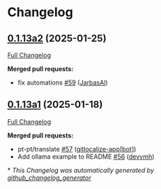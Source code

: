 # Changelog

## [0.1.13a2](https://github.com/OpenVoiceOS/ovos-skill-fallback-chatgpt/tree/0.1.13a2) (2025-01-25)

[Full Changelog](https://github.com/OpenVoiceOS/ovos-skill-fallback-chatgpt/compare/0.1.13a1...0.1.13a2)

**Merged pull requests:**

- fix automations [\#59](https://github.com/OpenVoiceOS/ovos-skill-fallback-chatgpt/pull/59) ([JarbasAl](https://github.com/JarbasAl))

## [0.1.13a1](https://github.com/OpenVoiceOS/ovos-skill-fallback-chatgpt/tree/0.1.13a1) (2025-01-18)

[Full Changelog](https://github.com/OpenVoiceOS/ovos-skill-fallback-chatgpt/compare/0.1.12...0.1.13a1)

**Merged pull requests:**

- pt-pt/translate [\#57](https://github.com/OpenVoiceOS/ovos-skill-fallback-chatgpt/pull/57) ([gitlocalize-app[bot]](https://github.com/apps/gitlocalize-app))
- Add ollama example to README [\#56](https://github.com/OpenVoiceOS/ovos-skill-fallback-chatgpt/pull/56) ([devvmh](https://github.com/devvmh))



\* *This Changelog was automatically generated by [github_changelog_generator](https://github.com/github-changelog-generator/github-changelog-generator)*

